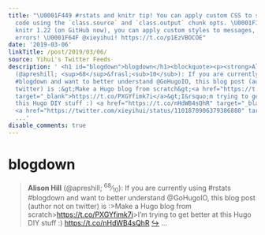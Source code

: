 ```yaml
---
title: "\U0001F449 #rstats and knitr tip! You can apply custom CSS to source and output
  code using the `class.source` and `class.output` chunk opts. \U0001F389 And with
  knitr 1.22 (on GitHub now), you can apply custom styles to messages, warnings and
  errors! \U0001F64F @xieyihui! https://t.co/p1EzVBOCOE"
date: '2019-03-06'
linkTitle: /post/2019/03/06/
source: Yihui's Twitter Feeds
description: ' <h1 id="blogdown">blogdown</h1><blockquote><p><strong>Alison Hill</strong>
  (@apreshill; <sup>68</sup>&frasl;<sub>10</sub>): If you are currently using #rstats
  #blogdown and want to better understand @GoHugoIO, this blog post (author not on
  twitter) is :&gt;Make a Hugo blog from scratch&gt;<a href="https://t.co/PXGYfimk7i"
  target="_blank">https://t.co/PXGYfimk7i</a>&gt;I&rsquo;m trying to get better at
  this Hugo DIY stuff :) <a href="https://t.co/nHdWB4sQhR" target="_blank">https://t.co/nHdWB4sQhR</a>
  <a href="https://twitter.com/xieyihui/status/1101870906379386880" target="_blank">&#8618;</a>
  ...'
disable_comments: true
---
```

 <h1 id="blogdown">blogdown</h1><blockquote><p><strong>Alison Hill</strong> (@apreshill; <sup>68</sup>&frasl;<sub>10</sub>): If you are currently using #rstats #blogdown and want to better understand @GoHugoIO, this blog post (author not on twitter) is :&gt;Make a Hugo blog from scratch&gt;<a href="https://t.co/PXGYfimk7i" target="_blank">https://t.co/PXGYfimk7i</a>&gt;I&rsquo;m trying to get better at this Hugo DIY stuff :) <a href="https://t.co/nHdWB4sQhR" target="_blank">https://t.co/nHdWB4sQhR</a> <a href="https://twitter.com/xieyihui/status/1101870906379386880" target="_blank">&#8618;</a> ...